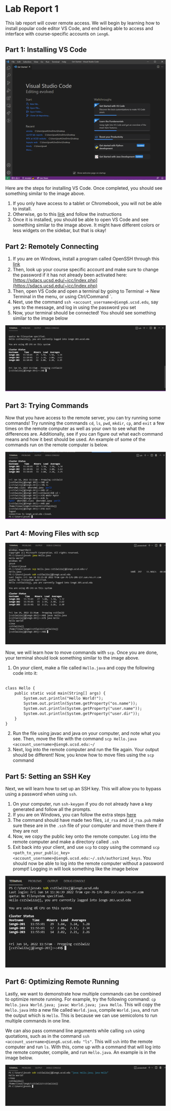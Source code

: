 # Lab Report 1

This lab report will cover remote access. We will begin by learning how to install popular code editor VS Code, and end being able to access and interface with course-specific accounts on `ieng6`.

## Part 1: Installing VS Code

![Image](images/Lab1_vscode.PNG)

Here are the steps for installing VS Code. Once completed, you should see something similar to the image above.

1. If you only have access to a tablet or Chromebook, you will not be able to install.
2. Otherwise, go to this [link](https://code.visualstudio.com/) and follow the instructions
3. Once it is installed, you should be able to open VS Code and see something similar to the image above. It might have different colors or less widgets on the sidebar, but that is okay!

## Part 2: Remotely Connecting

1. If you are on Windows, install a program called OpenSSH through this [link](https://docs.microsoft.com/en-us/windows-server/administration/openssh/openssh_install_firstuse)
2. Then, look up your course specific account and make sure to change the password if it has not already been activated here: [https://sdacs.ucsd.edu/~icc/index.php](https://sdacs.ucsd.edu/~icc/index.php)
3. Then, open VS Code and open a terminal by going to Terminal -> New Terminal in the menu, or using Ctrl/Command `.
4. Next, use the command `ssh <account_username>@ieng6.ucsd.edu`, say yes to the message, and log in using the password you set
5. Now, your terminal should be connected! You should see something similar to the image below

![Image](images/Lab1_sshing.PNG)

## Part 3: Trying Commands

Now that you have access to the remote server, you can try running some commands! Try running the commands `cd`, `ls`, `pwd`, `mkdir`, `cp`, and `exit` a few times on the remote computer as well as your own to see what the differences are. Additionally, see if you can figure out what each command means and how it best should be used. An example of some of the commands run on the remote computer is below.

![Image](images/Lab1_commands.PNG)

## Part 4: Moving Files with scp

![Image](images/Lab1_scp.PNG)

Now, we will learn how to move commands with `scp`. Once you are done, your terminal should look something similar to the image above.

1. On *your* client, make a file called `Hello.java` and copy the following code into it:
```

class Hello {
    public static void main(String[] args) {
        System.out.println("Hello World!");
        System.out.println(System.getProperty("os.name"));
        System.out.println(System.getProperty("user.name"));
        System.out.println(System.getProperty("user.dir"));
    }
}

```
2. Run the file using javac and java on your computer, and note what you see. Then, move the file with the command `scp Hello.java <account_username>@ieng6.ucsd.edu:~/`
3. Next, log into the remote computer and run the file again. Your output should be different! Now, you know how to move files using the `scp` command

## Part 5: Setting an SSH Key

Next, we will learn how to set up an SSH key. This will allow you to bypass using a password when using `ssh`.

1. On your computer, run `ssh-keygen` if you do not already have a key generated and follow all the prompts.
2. If you are on Windows, you can follow the extra steps [here](https://docs.microsoft.com/en-us/windows-server/administration/openssh/openssh_keymanagement#user-key-generation)
3. The command should have made two files, `id_rsa` and `id_rsa.pub` make sure these are in the `.ssh` file of your computer and move them there if they are not
4. Now, we copy the public key onto the remote computer. Log into the remote computer and make a directory called `.ssh`
5. Exit back into your client, and use `scp` to copy using the command `scp <path_to_your_public_key> <account_username>@ieng6.ucsd.edu:~/.ssh/authorized_keys`. You should now be able to log into the remote computer without a password prompt! Logging in will look something like the image below

![Image](images/Lab1_sshkey.PNG)

## Part 6: Optimizing Remote Running

Lastly, we want to demonstrate how multiple commands can be combined to optimize remote running. For example, try the following command: `cp Hello.java World.java; javac World.java; java Hello`. This will copy the `Hello.java` into a new file called `World.java`, compile `World.java`, and run the output which is `Hello`. This is because we can use semicolons to run multiple commands in one line. 

We can also pass command line arguments while calling `ssh` using quotations, such as in the command `ssh <account_username>@ieng6.ucsd.edu "ls"`. This will `ssh` into the remote computer and run `ls`. With this, come up with a command that will log into the remote computer, compile, and run `Hello.java`. An example is in the image below.

![Image](images/Lab1_opt.PNG)
